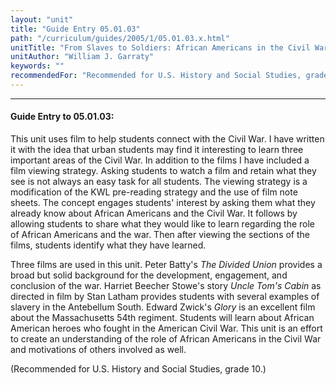 ```yaml
---
layout: "unit"
title: "Guide Entry 05.01.03"
path: "/curriculum/guides/2005/1/05.01.03.x.html"
unitTitle: "From Slaves to Soldiers: African Americans in the Civil War"
unitAuthor: "William J. Garraty"
keywords: ""
recommendedFor: "Recommended for U.S. History and Social Studies, grade 10."
---
```

<body>
<hr/>
<h4>
Guide Entry to 05.01.03:
</h4>
<p>
This unit uses film to help students connect with the Civil War. I have written it with the idea that urban students may find it interesting to learn three important areas of the Civil War. In addition to the films I have included a film viewing strategy. Asking students to watch a film and retain what they see is not always an easy task for all students. The viewing strategy is a modification of the KWL pre-reading strategy and the use of film note sheets. The concept engages students' interest by asking them what they already know about African Americans and the Civil War. It follows by allowing students to share what they would like to learn regarding the role of African Americans and the war. Then after viewing the sections of the films, students identify what they have learned.
</p>
<p>
Three films are used in this unit. Peter Batty's
<i>
The Divided Union
</i>
provides a broad but solid background for the development, engagement, and conclusion of the war. Harriet Beecher Stowe's story
<i>
Uncle Tom's Cabin
</i>
as directed in film by Stan Latham provides students with several examples of slavery in the Antebellum South. Edward Zwick's
<i>
Glory
</i>
is an excellent film about the Massachusetts 54th regiment. Students will learn about African American heroes who fought in the American Civil War. This unit is an effort to create an understanding of the role of African Americans in the Civil War and motivations of others involved as well.
</p>
<p>
(Recommended for U.S. History and Social Studies, grade 10.)
</p>
</body>